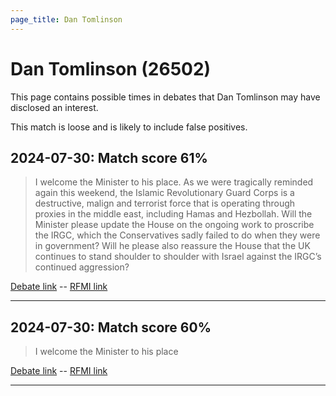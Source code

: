 ```yaml
---
page_title: Dan Tomlinson
---
```


# Dan Tomlinson  (26502)

This page contains possible times in debates that Dan Tomlinson may have disclosed an interest.

This match is loose and is likely to include false positives. 



## 2024-07-30: Match score 61%

>I welcome the Minister to his place. As we were tragically reminded again this weekend, the Islamic Revolutionary Guard Corps is a destructive, malign and terrorist force that is operating through proxies in the middle east, including Hamas and Hezbollah. Will the Minister please update the House on the ongoing work to proscribe the IRGC, which the Conservatives sadly failed to do when they were in government? Will he please also reassure the House that the UK continues to stand shoulder to shoulder with Israel against the IRGC’s continued aggression?

[Debate link](https://www.theyworkforyou.com/debates/?id=2024-07-30c.1159.3)  --  [RFMI link](https://www.theyworkforyou.com/mp/26502/register)


---



## 2024-07-30: Match score 60%

>I welcome the Minister to his place

[Debate link](https://www.theyworkforyou.com/debates/?id=2024-07-30c.1159.3)  --  [RFMI link](https://www.theyworkforyou.com/mp/26502/register)


---

